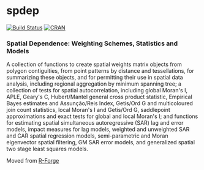 # spdep

[![Build Status](https://travis-ci.org/r-spatial/spdep.png?branch=master)](https://travis-ci.org/r-spatial/spdep)
[![CRAN](http://www.r-pkg.org/badges/version/spdep)](https://cran.r-project.org/package=spdep)

### Spatial Dependence: Weighting Schemes, Statistics and Models

A collection of functions to create spatial weights matrix objects from polygon contiguities, 
from point patterns by distance and tessellations, for summarizing these objects, and for permitting their
use in spatial data analysis, including regional aggregation by minimum spanning tree; a collection of tests 
for spatial autocorrelation, including global Moran's I, APLE, Geary's C, Hubert/Mantel general cross
product statistic, Empirical Bayes estimates and Assunção/Reis Index, Getis/Ord G and multicoloured join count
statistics, local Moran's I and Getis/Ord G, saddlepoint approximations  and exact tests for global
and local Moran's I; and functions for estimating spatial simultaneous autoregressive (SAR) lag and error models,
impact measures for lag models, weighted and unweighted SAR and CAR spatial regression models, semi-parametric 
and Moran eigenvector spatial filtering, GM SAR error models, and generalized spatial two stage least squares models.

Moved from [R-Forge](https://r-forge.r-project.org/projects/spdep/)
